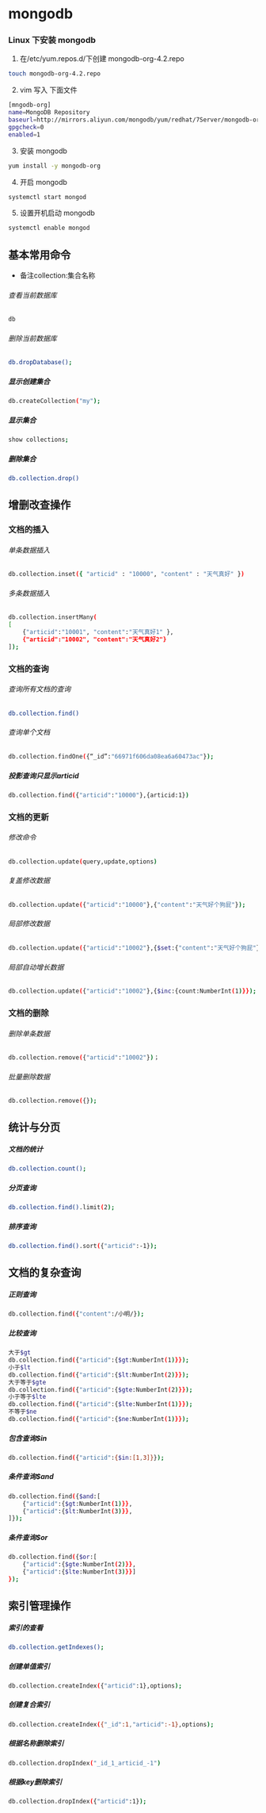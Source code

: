 # mongodb

### Linux 下安装 mongodb

1. 在/etc/yum.repos.d/下创建 mongodb-org-4.2.repo

```bash
touch mongodb-org-4.2.repo
```

2. vim 写入 下面文件

```bash
[mngodb-org]
name=MongoDB Repository
baseurl=http://mirrors.aliyun.com/mongodb/yum/redhat/7Server/mongodb-org/4.0/x86_64/
gpgcheck=0
enabled=1
```

3. 安装 mongodb

```bash
yum install -y mongodb-org
```

4. 开启 mongodb

```bash
systemctl start mongod
```

5. 设置开机启动 mongodb

```bash
systemctl enable mongod
```
## 基本常用命令
- 备注collection:集合名称

###### 查看当前数据库
```bash
db
```
###### 删除当前数据库
```bash
db.dropDatabase();
```
##### 显示创建集合
```bash
db.createCollection("my");
```
##### 显示集合
```bash
show collections;
```
##### 删除集合
```bash
db.collection.drop()
```
## 增删改查操作
### 文档的插入

###### 单条数据插入
```bash
db.collection.inset({ "articid" : "10000", "content" : "天气真好" })
```

###### 多条数据插入
```bash
db.collection.insertMany(
[
    {"articid":"10001", "content":"天气真好1" },
    {"articid":"10002", "content":"天气真好2"}
]);
```
### 文档的查询
###### 查询所有文档的查询
```bash
db.collection.find()
```
###### 查询单个文档
```bash
db.collection.findOne({“_id”:"66971f606da08ea6a60473ac"});
```
##### 投影查询只显示articid
```bash
db.collection.find({"articid":"10000"},{articid:1})
```
### 文档的更新
###### 修改命令
```bash
db.collection.update(query,update,options)
```
###### 复盖修改数据

```bash
db.collection.update({"articid":"10000"},{"content":"天气好个狗屁"});
```
###### 局部修改数据
```bash
db.collection.update({"articid":"10002"},{$set:{"content":"天气好个狗屁"}});
```
###### 局部自动增长数据
```bash
db.collection.update({"articid":"10002"},{$inc:{count:NumberInt(1)}});
```
### 文档的删除

###### 删除单条数据
```bash
db.collection.remove({"articid":"10002"})；
```
###### 批量删除数据
```bash
db.collection.remove({});
```
## 统计与分页

##### 文档的统计
```bash
db.collection.count();
```
##### 分页查询
```bash
db.collection.find().limit(2);
```
##### 排序查询
```bash
db.collection.find().sort({"articid":-1});
```
## 文档的复杂查询

##### 正则查询
```bash
db.collection.find({"content":/小明/});
```
##### 比较查询
```bash
大于$gt
db.collection.find({"articid":{$gt:NumberInt(1)}});
小于$lt
db.collection.find({"articid":{$lt:NumberInt(2)}});
大于等于$gte
db.collection.find({"articid":{$gte:NumberInt(2)}});
小于等于$lte
db.collection.find({"articid":{$lte:NumberInt(1)}});
不等于$ne
db.collection.find({"articid":{$ne:NumberInt(1)}});
```
##### 包含查询$in
```bash
db.collection.find({"articid":{$in:[1,3]}});
```
##### 条件查询$and
```bash
db.collection.find({$and:[
    {"articid":{$gt:NumberInt(1)}},
    {"articid":{$lt:NumberInt(3)}},
]});
```

##### 条件查询$or
```bash
db.collection.find({$or:[
    {"articid":{$gte:NumberInt(2)}},
    {"articid":{$lte:NumberInt(3)}}]
});
```
## 索引管理操作
##### 索引的查看
```bash
db.collection.getIndexes();
```
##### 创建单值索引

```bash
db.collection.createIndex({"articid":1},options);
```

##### 创建复合索引

```bash
db.collection.createIndex({"_id":1,"articid":-1},options);
```
##### 根据名称删除索引
```bash
db.collection.dropIndex("_id_1_articid_-1")
```
##### 根据key删除索引
```bash
db.collection.dropIndex({"articid":1});
```



<!-- [last](https://www.bilibili.com/video/BV1bJ411x7mq?p=7&vd_source=10257e657caa8b54111087a9329462e8) -->
